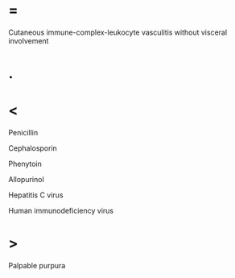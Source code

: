 # =

Cutaneous immune-complex-leukocyte vasculitis without visceral involvement

# .

# <

Penicillin

Cephalosporin

Phenytoin

Allopurinol

Hepatitis C virus

Human immunodeficiency virus

# >

Palpable purpura
